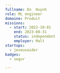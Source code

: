 ```yaml
---
fullname: Do  Huynh
role: ML engineer
domaine: Produit
missions:
  - start: 2022-10-01
    end: 2023-08-31
    status: independent
    employer: Malt
startups:
  - jeveuxaider
badges:
  - segur

---
```



